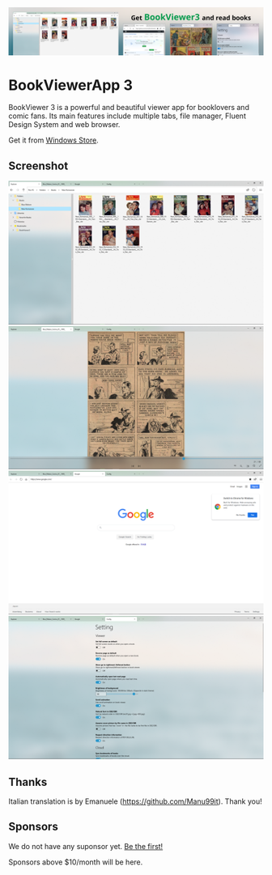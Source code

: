 ![banner](/res/Banner/banner.png)

# BookViewerApp 3
BookViewer 3 is a powerful and beautiful viewer app for booklovers and comic fans.
Its main features include multiple tabs, file manager, Fluent Design System and web browser.

Get it from [Windows Store](https://www.microsoft.com/store/apps/9N607JHLBCZB).

## Screenshot
![screenshot](/res/Screenshots/Pics/en/2020-07-18%20171048.png)  
![screenshot](/res/Screenshots/Pics/en/2020-07-18%20171351.png)  
![screenshot](/res/Screenshots/Pics/en/2020-07-18%20171315.png)  
![screenshot](/res/Screenshots/Pics/en/2020-07-18%20171428.png)  

## Thanks
Italian translation is by Emanuele (https://github.com/Manu99it).
Thank you!

## Sponsors
We do not have any suponsor yet. [Be the first!](https://github.com/sponsors/kurema/)

Sponsors above $10/month will be here.
